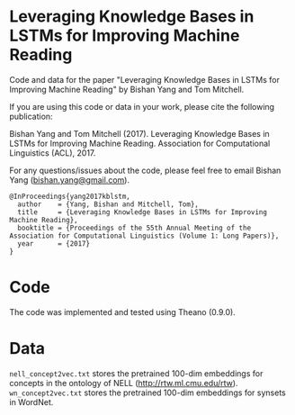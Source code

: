# Leveraging Knowledge Bases in LSTMs for Improving Machine Reading

Code and data for the paper "Leveraging Knowledge Bases in LSTMs for Improving Machine Reading" by Bishan Yang and Tom Mitchell.

If you are using this code or data in your work, please cite the following publication:

Bishan Yang and Tom Mitchell (2017). Leveraging Knowledge Bases in LSTMs for Improving Machine Reading. Association for Computational Linguistics (ACL), 2017.

For any questions/issues about the code, please feel free to email Bishan Yang (bishan.yang@gmail.com).

```
@InProceedings{yang2017kblstm,
  author    = {Yang, Bishan and Mitchell, Tom},
  title     = {Leveraging Knowledge Bases in LSTMs for Improving Machine Reading},
  booktitle = {Proceedings of the 55th Annual Meeting of the Association for Computational Linguistics (Volume 1: Long Papers)},
  year      = {2017}
}
```

# Code
The code was implemented and tested using Theano (0.9.0). 

# Data
`nell_concept2vec.txt` stores the pretrained 100-dim embeddings for concepts in the ontology of NELL (<http://rtw.ml.cmu.edu/rtw>).
`wn_concept2vec.txt` stores the pretrained 100-dim embeddings for synsets in WordNet.